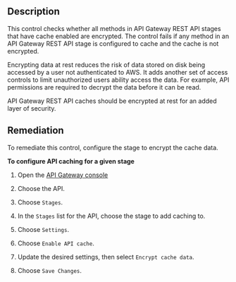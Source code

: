 ## Description

This control checks whether all methods in API Gateway REST API stages that have cache enabled are encrypted. The control fails if any method in an API Gateway REST API stage is configured to cache and the cache is not encrypted.

Encrypting data at rest reduces the risk of data stored on disk being accessed by a user not authenticated to AWS. It adds another set of access controls to limit unauthorized users ability access the data. For example, API permissions are required to decrypt the data before it can be read.

API Gateway REST API caches should be encrypted at rest for an added layer of security.

## Remediation

To remediate this control, configure the stage to encrypt the cache data.

**To configure API caching for a given stage**

1. Open the [API Gateway console](https://console.aws.amazon.com/apigateway/.)

2. Choose the API.

3. Choose `Stages`.

4. In the `Stages` list for the API, choose the stage to add caching to.

5. Choose `Settings`.

6. Choose `Enable API cache`.

7. Update the desired settings, then select `Encrypt cache data`.

8. Choose `Save Changes`.